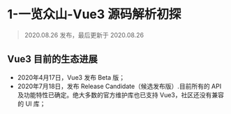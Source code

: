 # 1-一览众山-Vue3 源码解析初探

> 2020.08.26 发布，最后更新于 2020.08.26

## Vue3 目前的生态进展

* 2020年4月17日，Vue3 发布 Beta 版；
* 2020年7月18日，发布 Release Candidate（候选发布版）.目前所有的 API 及功能特性已确定。绝大多数的官方维护库也已支持 Vue3，社区还没有兼容的 UI 库；

